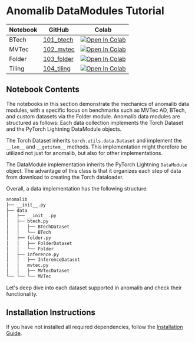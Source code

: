 # Anomalib DataModules Tutorial

| Notebook | GitHub                                         | Colab                                                                                                                                                                                                |
| -------- | ---------------------------------------------- | ---------------------------------------------------------------------------------------------------------------------------------------------------------------------------------------------------- |
| BTech    | [101_btech](101_btech.ipynb)   | [![Open In Colab](https://colab.research.google.com/assets/colab-badge.svg)](https://colab.research.google.com/github/openvinotoolkit/anomalib/blob/main/notebooks/100_datamodules/101_btech.ipynb)  |
| MVTec    | [102_mvtec](102_mvtec.ipynb)   | [![Open In Colab](https://colab.research.google.com/assets/colab-badge.svg)](https://colab.research.google.com/github/openvinotoolkit/anomalib/blob/main/notebooks/100_datamodules/102_mvtec.ipynb)  |
| Folder   | [103_folder](103_folder.ipynb) | [![Open In Colab](https://colab.research.google.com/assets/colab-badge.svg)](https://colab.research.google.com/github/openvinotoolkit/anomalib/blob/main/notebooks/100_datamodules/103_folder.ipynb) |
| Tiling   | [104_tiling](104_tiling.ipynb) | [![Open In Colab](https://colab.research.google.com/assets/colab-badge.svg)](https://colab.research.google.com/github/openvinotoolkit/anomalib/blob/main/notebooks/100_datamodules/104_tiling.ipynb) |

## Notebook Contents

The notebooks in this section demonstrate the mechanics of anomalib data modules, with a specific focus on benchmarks such as MVTec AD, BTech, and custom datasets via the Folder module. Anomalib data modules are structured as follows: Each data collection implements the Torch Dataset and the PyTorch Lightning DataModule objects.

The Torch Dataset inherits `torch.utils.data.Dataset` and implement the `__len__` and `__getitem__` methods. This implementation might therefore be utilized not just for anomalib, but also for other implementations.

The DataModule implementation inherits the PyTorch Lightning `DataModule` object. The advantage of this class is that it organizes each step of data from download to creating the Torch dataloader.

Overall, a data implementation has the following structure:

```bash
anomalib
├── __init__.py
├── data
│   ├── __init__.py
│   ├── btech.py
│   │   ├── BTechDataset
│   │   └── BTech
│   ├── folder.py
│   │   ├── FolderDataset
│   │   └── Folder
│   ├── inference.py
│   │   ├── InferenceDataset
│   │   mvtec.py
│   │   ├── MVTecDataset
└── └── └── MVTec
```

Let's deep dive into each dataset supported in anomalib and check their functionality.

## Installation Instructions

If you have not installed all required dependencies, follow the [Installation Guide](https://openvinotoolkit.github.io/anomalib/getting_started/installation/index.html).
